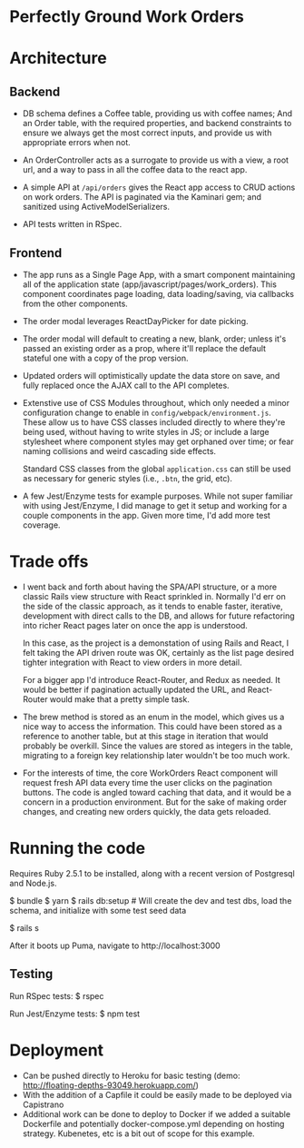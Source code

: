 # Perfectly Ground Work Orders

# Architecture

## Backend

* DB schema defines a Coffee table, providing us with coffee names;
  And an Order table, with the required properties, and backend constraints to ensure we
  always get the most correct inputs, and provide us with appropriate errors when not.

* An OrderController acts as a surrogate to provide us with a view, a root url, and a way
  to pass in all the coffee data to the react app.

* A simple API at `/api/orders` gives the React app access to CRUD actions on work orders.
  The API is paginated via the Kaminari gem; and sanitized using ActiveModelSerializers.

* API tests written in RSpec.

## Frontend

* The app runs as a Single Page App, with a smart component maintaining all of the application
  state (app/javascript/pages/work_orders). This component coordinates page loading, data
  loading/saving, via callbacks from the other components.

* The order modal leverages ReactDayPicker for date picking.

* The order modal will default to creating a new, blank, order; unless it's passed an existing
  order as a prop, where it'll replace the default stateful one with a copy of the prop version.

* Updated orders will optimistically update the data store on save, and fully replaced once
  the AJAX call to the API completes.

* Extenstive use of CSS Modules throughout, which only needed a minor configuration change to
  enable in `config/webpack/environment.js`. These allow us to have CSS classes included directly
  to where they're being used, without having to write styles in JS; or include a large stylesheet
  where component styles may get orphaned over time; or fear naming collisions and weird
  cascading side effects.

  Standard CSS classes from the global `application.css` can still be used as necessary for
  generic styles (i.e., `.btn`, the grid, etc).

* A few Jest/Enzyme tests for example purposes. While not super familiar with using Jest/Enzyme,
  I did manage to get it setup and working for a couple components in the app. Given more time,
  I'd add more test coverage.

# Trade offs

* I went back and forth about having the SPA/API structure, or a more classic Rails view
  structure with React sprinkled in. Normally I'd err on the side of the classic approach,
  as it tends to enable faster, iterative, development with direct calls to the DB, and
  allows for future refactoring into richer React pages later on once the app is understood.

  In this case, as the project is a demonstation of using Rails and React, I felt taking the
  API driven route was OK, certainly as the list page desired tighter integration with React
  to view orders in more detail.

  For a bigger app I'd introduce React-Router, and Redux as needed. It would be better if
  pagination actually updated the URL, and React-Router would make that a pretty simple task.

* The brew method is stored as an enum in the model, which gives us a nice way to access
  the information. This could have been stored as a reference to another table, but at
  this stage in iteration that would probably be overkill. Since the values are stored
  as integers in the table, migrating to a foreign key relationship later wouldn't be too
  much work.

* For the interests of time, the core WorkOrders React component will request fresh API data
  every time the user clicks on the pagination buttons. The code is angled toward caching that
  data, and it would be a concern in a production environment. But for the sake of making order
  changes, and creating new orders quickly, the data gets reloaded.


# Running the code

Requires Ruby 2.5.1 to be installed, along with a recent version of Postgresql and Node.js.

$ bundle
$ yarn
$ rails db:setup # Will create the dev and test dbs, load the schema,
                   and initialize with some test seed data

$ rails s

After it boots up Puma, navigate to http://localhost:3000

## Testing

Run RSpec tests:
  $ rspec

Run Jest/Enzyme tests:
  $ npm test


# Deployment

* Can be pushed directly to Heroku for basic testing (demo: http://floating-depths-93049.herokuapp.com/)
* With the addition of a Capfile it could be easily made to be deployed via Capistrano
* Additional work can be done to deploy to Docker if we added a suitable Dockerfile and potentially docker-compose.yml depending on hosting strategy. Kubenetes, etc is a bit out of scope for this example.
